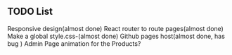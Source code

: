 ## TODO List
Responsive design(almost done)
React router to route pages(almost done)
Make a global style.css-(almost done)
Github pages host(almost done, has bug )
Admin Page
animation for the Products?